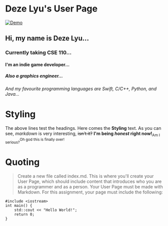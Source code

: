 # Deze Lyu's User Page
[![Demo](https://github.com/KelinLyu/KGLEngine/blob/main/KGLEngine/Resources/GitHub%20Images/Demo.png)](#)
## Hi, my name is Deze Lyu...
### Currently taking CSE 110...
#### I'm an indie game developer...
##### Also a graphics engineer...
###### And my favourite programming languages are Swift, C/C++, Python, and Java...
# Styling
The above lines test the headings. Here comes the **Styling** text. As you can see, *markdown* is very interesting, ~~isn't it?~~ **I'm being _honest_ right now!**<sub>Am I serious?</sub><sup>Oh god this is finally over!</sup>
# Quoting
> Create a new file called index.md. This is where you'll create your User Page, which should include content that introduces who you are as a programmer and as a person. Your User Page must be made with Markdown. For this assignment, your page must include the following:
```
#include <iostream>
int main() {
    std::cout << "Hello World!";
    return 0;
}
```
